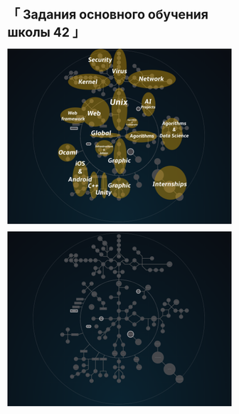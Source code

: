 
# 「 Задания основного обучения школы 42 」 #

![42 Shool](./holy_graph_of_future_skills.png)

![42 Shool](./Holy_Graph.png)
